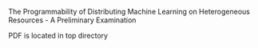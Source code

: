 The Programmability of Distributing Machine Learning on Heterogeneous Resources - A Preliminary Examination

PDF is located in top directory
